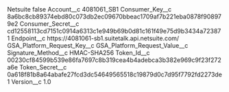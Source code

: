 <?xml version="1.0" encoding="UTF-8"?>
<CustomMetadata xmlns="http://soap.sforce.com/2006/04/metadata" xmlns:xsi="http://www.w3.org/2001/XMLSchema-instance" xmlns:xsd="http://www.w3.org/2001/XMLSchema">
    <label>Netsuite</label>
    <protected>false</protected>
    <values>
        <field>Account__c</field>
        <value xsi:type="xsd:string">4081061_SB1</value>
    </values>
    <values>
        <field>Consumer_Key__c</field>
        <value xsi:type="xsd:string">8a6bc8cb89374ebd80c073db2ec09670bbeac1709af7b221eba0878f908979e2</value>
    </values>
    <values>
        <field>Consumer_Secret__c</field>
        <value xsi:type="xsd:string">cd12558113cd7151c0914a6313c1e949b69b0d81c161f49e75d9b3434a723871</value>
    </values>
    <values>
        <field>Endpoint__c</field>
        <value xsi:type="xsd:string">https://4081061-sb1.suitetalk.api.netsuite.com/</value>
    </values>
    <values>
        <field>GSA_Platform_Request_Key__c</field>
        <value xsi:nil="true"/>
    </values>
    <values>
        <field>GSA_Platform_Request_Value__c</field>
        <value xsi:nil="true"/>
    </values>
    <values>
        <field>Signature_Method__c</field>
        <value xsi:type="xsd:string">HMAC-SHA256</value>
    </values>
    <values>
        <field>Token_Id__c</field>
        <value xsi:type="xsd:string">00230cf84599b539e86fa7697c8b319cea4b4adebca3b382e969c9f23f272a6e</value>
    </values>
    <values>
        <field>Token_Secret__c</field>
        <value xsi:type="xsd:string">0a618f81b8a64abafe27fcd3dc54649565518c19879d0c7d95f7792fd2273de1</value>
    </values>
    <values>
        <field>Version__c</field>
        <value xsi:type="xsd:double">1.0</value>
    </values>
</CustomMetadata>
